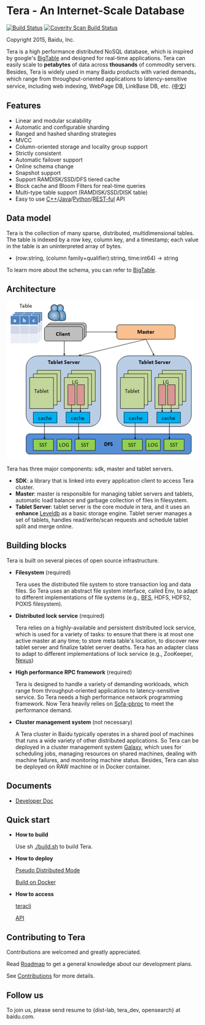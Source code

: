 # Tera - An Internet-Scale Database

[![Build Status](https://travis-ci.org/baidu/tera.svg?branch=master)](https://travis-ci.org/baidu/tera)
[![Coverity Scan Build Status](https://scan.coverity.com/projects/10959/badge.svg)](https://scan.coverity.com/projects/tera)

Copyright 2015, Baidu, Inc.

Tera is a high performance distributed NoSQL database, which is inspired by google's [BigTable](http://static.googleusercontent.com/media/research.google.com/zh-CN//archive/bigtable-osdi06.pdf) and designed for real-time applications. Tera can easily scale to __petabytes__ of data across __thousands__ of commodity servers. Besides, Tera is widely used in many Baidu products with varied demands，which range from throughput-oriented applications to latency-sensitive service, including web indexing, WebPage DB, LinkBase DB, etc. ([中文](readme-cn.md))

## Features

* Linear and modular scalability
* Automatic and configurable sharding
* Ranged and hashed sharding strategies
* MVCC
* Column-oriented storage and locality group support
* Strictly consistent
* Automatic failover support
* Online schema change
* Snapshot support
* Support RAMDISK/SSD/DFS tiered cache
* Block cache and Bloom Filters for real-time queries
* Multi-type table support (RAMDISK/SSD/DISK table)
* Easy to use [C++](doc/en/sdk_guide.md)/[Java](doc/en/sdk_guide_java.md)/[Python](doc/en/sdk_guide_python.md)/[REST-ful](doc/en/sdk_guide_http.md) API

## Data model

Tera is the collection of many sparse, distributed, multidimensional tables. The table is indexed by a row key, column key, and a timestamp; each value in the table is an uninterpreted array of bytes.

* (row:string, (column family+qualifier):string, time:int64) → string

To learn more about the schema, you can refer to [BigTable](http://static.googleusercontent.com/media/research.google.com/zh-CN//archive/bigtable-osdi06.pdf).

## Architecture

![架构图](resources/images/arch.png)

Tera has three major components: sdk, master and tablet servers.

- __SDK__: a library that is linked into every application client to access Tera cluster.
- __Master__: master is responsible for managing tablet servers and tablets, automatic load balance and garbage collection of files in filesystem.
- __Tablet Server__: tablet server is the core module in tera, and it uses an __enhance__ [Leveldb](https://github.com/google/leveldb) as a basic storage engine. Tablet server manages a set of tablets, handles read/write/scan requests and schedule tablet split and merge online.

## Building blocks
Tera is built on several pieces of open source infrastructure.

- __Filesystem__ (required)

	Tera uses the distributed file system to store transaction log and data files. So Tera uses an abstract file system interface, called Env, to adapt to different implementations of file systems (e.g., [BFS](https://github.com/baidu/bfs), HDFS, HDFS2, POXIS filesystem).

- __Distributed lock service__ (required)

	Tera relies on a highly-available and persistent distributed lock service, which is used for a variety of tasks: to ensure that there is at most one active master at any time; to store meta table's location, to discover new tablet server and finalize tablet server deaths. Tera has an adapter class to adapt to different implementations of lock service (e.g., ZooKeeper, [Nexus](https://github.com/baidu/ins))

- __High performance RPC framework__ (required)

	Tera is designed to handle a variety of demanding workloads, which range from throughput-oriented applications to latency-sensitive service. So Tera needs a high performance network programming framework. Now Tera heavily relies on [Sofa-pbrpc](https://github.com/baidu/sofa-pbrpc/) to meet the performance demand.

- __Cluster management system__ (not necessary)

	A Tera cluster in Baidu typically operates in a shared pool of machines
that runs a wide variety of other distributed applications. So Tera can be deployed in a cluster management system [Galaxy](https://github.com/baidu/galaxy), which uses for scheduling jobs, managing resources on shared machines, dealing with machine failures, and monitoring machine status. Besides, Tera can also be deployed on RAW machine or in Docker container.

## Documents

* [Developer Doc](doc/en/README.md)

## Quick start
* __How to build__

	Use sh [./build.sh](BUILD) to build Tera.

* __How to deploy__

	[Pseudo Distributed Mode](doc/en/onebox.md)

	[Build on Docker](example/docker)

* __How to access__

	[teracli](doc/en/teracli.md)

	[API](doc/en/sdk_guide.md)

## Contributing to Tera
Contributions are welcomed and greatly appreciated.

Read [Roadmap](doc/en/roadmap.md) to get a general knowledge about our development plans.

See [Contributions](doc/en/contributor.md) for more details.

## Follow us
To join us, please send resume to {dist-lab, tera_dev, opensearch} at baidu.com.

